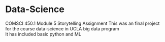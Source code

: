 # Data-Science
COMSCI 450.1 Module 5 Storytelling Assignment
This was an final project for the course data-science in UCLA big data program  
It has included basic python and ML
